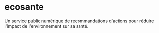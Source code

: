 # ecosante

Un service public numérique de recommandations d'actions pour réduire l'impact de l'environnement sur sa santé.
